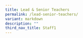 ```yaml
---
title: Lead & Senior Teachers
permalink: /lead-senior-teachers/
variant: markdown
description: ""
third_nav_title: Staff1
---
```

